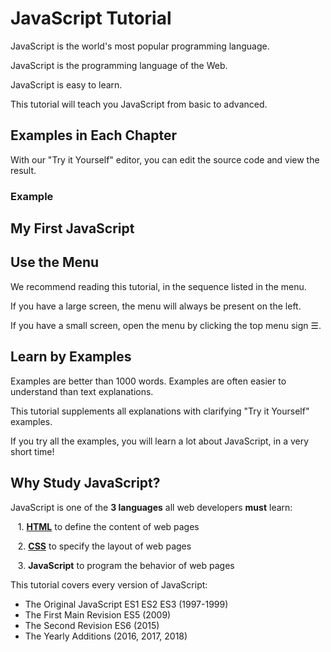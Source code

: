 
JavaScript Tutorial
===================



JavaScript is the world's most popular programming language.


JavaScript is the programming language of the Web.


JavaScript is easy to learn.


This tutorial will teach you JavaScript from basic to advanced.



Examples in Each Chapter
------------------------


With our "Try it Yourself" editor, you can edit the source code and view 
the result.



### Example



My First JavaScript
-------------------









Use the Menu
------------


We recommend reading this tutorial, in the sequence listed in the menu.


If you have a large screen, the menu will always be present on the left.


If you have a small screen, open the menu by clicking the top menu sign ☰.


Learn by Examples
-----------------


Examples are better than 1000 words. Examples are often easier to understand 
than text explanations.


This tutorial supplements all explanations with clarifying "Try it Yourself" examples.



If you try all the examples, you will learn a lot about JavaScript, in a very short time!



Why Study JavaScript?
---------------------


JavaScript is one of the **3 languages** all web developers **must** 
learn:


   1. [**HTML**](/html/default.asp) to define the content of web pages


   2. [**CSS**](/css/default.asp) to specify the layout of web pages


   3. **JavaScript** to program the behavior of web pages 



This tutorial covers every version of JavaScript:


* The Original JavaScript ES1 ES2 ES3 (1997-1999)
* The First Main Revision ES5 (2009)
* The Second Revision ES6 (2015)
* The Yearly Additions (2016, 2017, 2018)



